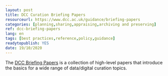 ```yaml
---
layout: post 
title: DCC Curation Briefing Papers
resourceurl: https://www.dcc.ac.uk/guidance/briefing-papers
categories: [planning,sharing,appraising,archiving and preserving]
ref: dcc-briefing-papers
lang: en
tags: [best practices,reference,policy,guidance]
readytopublish: YES
date: 19/10/2020
---
```

The [DCC Briefing Papers](https://www.dcc.ac.uk/guidance/briefing-papers) is a collection of high-level papers that introduce the basics for a wide range of data/digital curation topics.